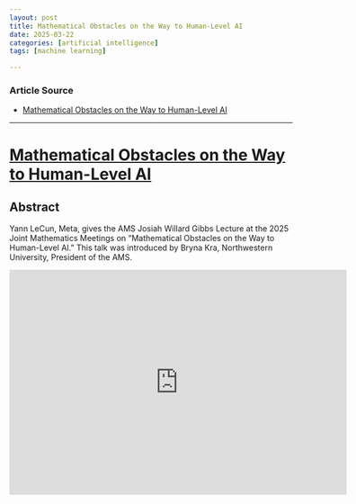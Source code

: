 ```yaml
---
layout: post
title: Mathematical Obstacles on the Way to Human-Level AI
date: 2025-03-22
categories: [artificial intelligence]
tags: [machine learning]

---
```


### Article Source


* [Mathematical Obstacles on the Way to Human-Level AI](https://www.youtube.com/watch?v=ETZfkkv6V7Y)

---



# [Mathematical Obstacles on the Way to Human-Level AI](https://www.youtube.com/watch?v=ETZfkkv6V7Y)


## Abstract

Yann LeCun, Meta, gives the AMS Josiah Willard Gibbs Lecture at the 2025 Joint Mathematics Meetings on “Mathematical Obstacles on the Way to Human-Level AI.” This talk was introduced by Bryna Kra, Northwestern University, President of the AMS.


<iframe width="600" height="400" src="https://www.youtube.com/embed/xL6Y0dpXEwc?si=eJvHx_ei5XYOeEsJ" title="YouTube video player" frameborder="0" allow="accelerometer; autoplay; clipboard-write; encrypted-media; gyroscope; picture-in-picture; web-share" referrerpolicy="strict-origin-when-cross-origin" allowfullscreen></iframe>


